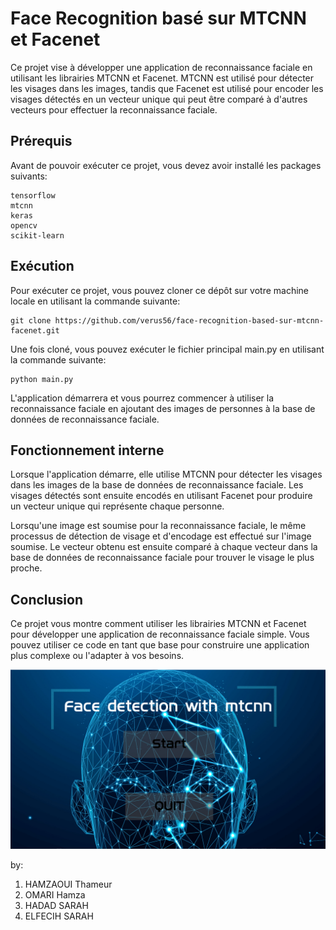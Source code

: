# Face Recognition basé sur MTCNN et Facenet

Ce projet vise à développer une application de reconnaissance faciale en utilisant les librairies MTCNN et Facenet. MTCNN est utilisé pour détecter les visages dans les images, tandis que Facenet est utilisé pour encoder les visages détectés en un vecteur unique qui peut être comparé à d'autres vecteurs pour effectuer la reconnaissance faciale.

## Prérequis

Avant de pouvoir exécuter ce projet, vous devez avoir installé les packages suivants:
```
tensorflow
mtcnn
keras
opencv
scikit-learn
```
## Exécution

Pour exécuter ce projet, vous pouvez cloner ce dépôt sur votre machine locale en utilisant la commande suivante:
```
git clone https://github.com/verus56/face-recognition-based-sur-mtcnn-facenet.git
```
Une fois cloné, vous pouvez exécuter le fichier principal main.py en utilisant la commande suivante:
```
python main.py
```
L'application démarrera et vous pourrez commencer à utiliser la reconnaissance faciale en ajoutant des images de personnes à la base de données de reconnaissance faciale.

## Fonctionnement interne

Lorsque l'application démarre, elle utilise MTCNN pour détecter les visages dans les images de la base de données de reconnaissance faciale. Les visages détectés sont ensuite encodés en utilisant Facenet pour produire un vecteur unique qui représente chaque personne.

Lorsqu'une image est soumise pour la reconnaissance faciale, le même processus de détection de visage et d'encodage est effectué sur l'image soumise. Le vecteur obtenu est ensuite comparé à chaque vecteur dans la base de données de reconnaissance faciale pour trouver le visage le plus proche.

## Conclusion

Ce projet vous montre comment utiliser les librairies MTCNN et Facenet pour développer une application de reconnaissance faciale simple. Vous pouvez utiliser ce code en tant que base pour construire une application plus complexe ou l'adapter à vos besoins.

![Alt Text](MEDIA/md.PNG) <br>

by: 
  1. HAMZAOUI Thameur
  2. OMARI Hamza
  3. HADAD SARAH
  4. ELFECIH SARAH
